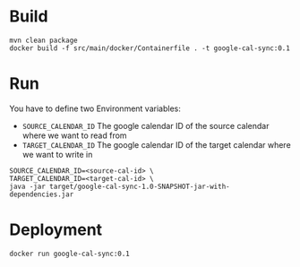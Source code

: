 # Build
```
mvn clean package
docker build -f src/main/docker/Containerfile . -t google-cal-sync:0.1
```

# Run
You have to define two Environment variables: 

* `SOURCE_CALENDAR_ID` The google calendar ID of the source calendar where we want to read from
* `TARGET_CALENDAR_ID` The google calendar ID of the target calendar where we want to write in

```
SOURCE_CALENDAR_ID=<source-cal-id> \
TARGET_CALENDAR_ID=<target-cal-id> \
java -jar target/google-cal-sync-1.0-SNAPSHOT-jar-with-dependencies.jar
```

# Deployment

```
docker run google-cal-sync:0.1
```
